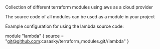 Collection of different terraform modules using aws as a cloud provider

The source code of all modules can be used as a module in your project

Example configuration for using the lambda source code:

module "lambda" {
source = "git@github.com:casasky/terraform_modules.git//lambda"
}